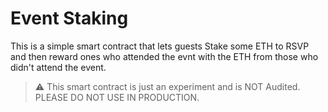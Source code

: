 # Event Staking
This is a simple smart contract that lets guests Stake some ETH to RSVP and then reward ones who attended the evnt with the ETH from those who didn't attend the event.

> ⚠️ This smart contract is just an experiment and is NOT Audited. PLEASE DO NOT USE IN PRODUCTION.
